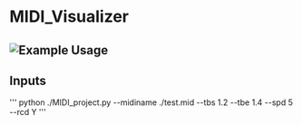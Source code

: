 # MIDI_Visualizer
## ![Example Usage](/SNK_vid.gif)
## Inputs
'''
python ./MIDI_project.py --midiname ./test.mid --tbs 1.2 --tbe 1.4 --spd 5 --rcd Y
'''
